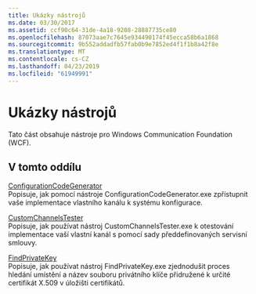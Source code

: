 ```yaml
---
title: Ukázky nástrojů
ms.date: 03/30/2017
ms.assetid: ccf90c64-31de-4a18-9208-28887735ce80
ms.openlocfilehash: 87073aae7c7645e934490174f45ecca58b6a1868
ms.sourcegitcommit: 9b552addadfb57fab0b9e7852ed4f1f1b8a42f8e
ms.translationtype: MT
ms.contentlocale: cs-CZ
ms.lasthandoff: 04/23/2019
ms.locfileid: "61949991"
---
```

# <a name="tool-samples"></a>Ukázky nástrojů
Tato část obsahuje nástroje pro Windows Communication Foundation (WCF).  
  
## <a name="in-this-section"></a>V tomto oddílu  
 [ConfigurationCodeGenerator](../../../../docs/framework/wcf/samples/configurationcodegenerator.md)  
 Popisuje, jak pomocí nástroje ConfigurationCodeGenerator.exe zpřístupnit vaše implementace vlastního kanálu k systému konfigurace.  
  
 [CustomChannelsTester](../../../../docs/framework/wcf/samples/customchannelstester.md)  
 Popisuje, jak používat nástroj CustomChannelsTester.exe k otestování implementace vaší vlastní kanál s pomocí sady předdefinovaných servisní smlouvy.  
  
 [FindPrivateKey](../../../../docs/framework/wcf/samples/findprivatekey.md)  
 Popisuje, jak používat nástroj FindPrivateKey.exe zjednodušit proces hledání umístění a název souboru privátního klíče přidružené k určité certifikát X.509 v úložišti certifikátů.
